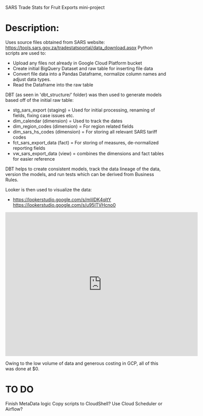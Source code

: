 SARS Trade Stats for Fruit Exports mini-project

# Description:
Uses source files obtained from SARS website: https://tools.sars.gov.za/tradestatsportal/data_download.aspx
Python scripts are used to:
- Upload any files not already in Google Cloud Platform bucket
- Create initial BigQuery Dataset and raw table for inserting file data
- Convert file data into a Pandas Dataframe, normalize column names and adjust data types.
- Read the Dataframe into the raw table

DBT (as seen in 'dbt_structure/' folder) was then used to generate models based off of the initial raw table:
- stg_sars_export (staging) = Used for initial processing, renaming of fields, fixing case issues etc.
- dim_calendar (dimension) = Used to track the dates
- dim_region_codes (dimension) = For region related fields
- dim_sars_hs_codes (dimension) = For storing all relevant SARS tariff codes
- fct_sars_export_data (fact) = For storing of measures, de-normalized reporting fields
- vw_sars_export_data (view) = combines the dimensions and fact tables for easier reference

DBT helps to create consistent models, track the data lineage of the data, version the models, and run tests which can be derived from Business Rules.

Looker is then used to visualize the data:
- https://lookerstudio.google.com/s/mIilDK4qltY
https://lookerstudio.google.com/s/u95ITVHcno0

<iframe width="600" height="450" src="https://lookerstudio.google.com/embed/reporting/59322c63-fcf6-419d-b835-5a372c7f7d27/page/tEnnC" frameborder="0" style="border:0" allowfullscreen sandbox="allow-storage-access-by-user-activation allow-scripts allow-same-origin allow-popups allow-popups-to-escape-sandbox"></iframe>

Owing to the low volume of data and generous costing in GCP, all of this was done at $0.


# TO DO
Finish MetaData logic
Copy scripts to CloudShell?
Use Cloud Scheduler or Airflow?